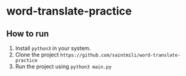 # word-translate-practice

## How to run
1. Install `python3` in your system.
2. Clone the project `https://github.com/saintmili/word-translate-practice`
3. Run the project using `python3 main.py`

